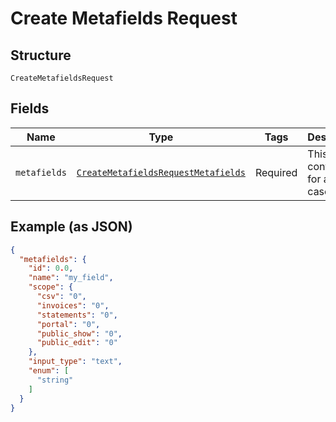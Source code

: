 
# Create Metafields Request

## Structure

`CreateMetafieldsRequest`

## Fields

| Name | Type | Tags | Description |
|  --- | --- | --- | --- |
| `metafields` | [`CreateMetafieldsRequestMetafields`](../../doc/models/containers/create-metafields-request-metafields.md) | Required | This is a container for any-of cases. |

## Example (as JSON)

```json
{
  "metafields": {
    "id": 0.0,
    "name": "my_field",
    "scope": {
      "csv": "0",
      "invoices": "0",
      "statements": "0",
      "portal": "0",
      "public_show": "0",
      "public_edit": "0"
    },
    "input_type": "text",
    "enum": [
      "string"
    ]
  }
}
```

